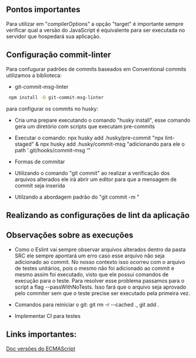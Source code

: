 ## Pontos importantes

Para utilizar em "compilerOptions" a opção "target" é importante sempre verificar qual a versão do JavaScript é equivalente para ser executada
no servidor que hospedará sua aplicação.

## Configuração commit-linter

Para confugurar padrões de commits baseados em Conventional commits utilizamos a biblioteca:

- git-commit-msg-linter

```sh
 npm install -D git-commit-msg-linter
```

para configurar os commits no husky:

- Cria uma prepare executando o comando "husky install", esse comando gera um diretório com scripts que executam pre-commits
- Executar o comando: npx husky add .husky/pre-commit "npx lint-staged" & npx husky add .husky/commit-msg "adicionando para ele o path '.git/hooks/commit-msg '"

- Formas de commitar

- Utilizando o comando "git commit" ao realizar a verificação dos arquivos alterados ele irá abrir um editor para que a mensagem de commit seja inserida
- Utilzando a abordagem padrão do "git commit -m <commit-msg>"

## Realizando as configurações de lint da aplicação

## Observações sobre as execuções

- Como o Eslint vai sempre observar arquivos alterados dentro da pasta SRC ele sempre apontará um erro caso esse arquivo não seja adicionado ao commit. No nosso contexto isso ocorreu com o arquivo de testes unitários, pois o mesmo não foi adicionado ao commit e mesmo assim foi executado, visto que ele possui comandos de execução para o teste. Para resolver esse problema passamos para o script a flag --passWithNoTests. Isso fará que o arquivo seja aprovado pelo commiter sem que o teste precise ser executado pela primeira vez.

- Comandos para reiniciar o git: git rm -r --cached ., git add .
- Implementar CI para testes

## Links importantes:

<a href="https://node.green/#ES2015">Doc versões do ECMAScript</a>
